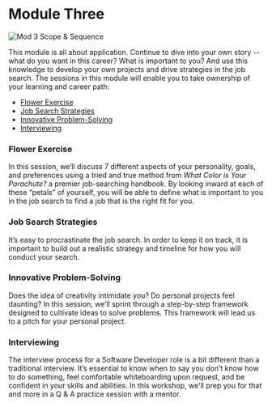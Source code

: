 # Module Three

![Mod 3 Scope & Sequence](https://github.com/turingschool/professional_skills/blob/master/images/Mod%203%20Scope%20%26%20Sequence.png)

This module is all about application. Continue to dive into your own story -- what do you want in this career? What is important to you? And use this knowledge to develop your own projects and drive strategies in the job search. The sessions in this module will enable you to take ownership of your learning and career path:

* [Flower Exercise](https://github.com/turingschool/professional_skills/blob/master/module_three/flower_exercise.md)
* [Job Search Strategies](https://github.com/turingschool/professional_skills/blob/master/module_three/job_search_strategies.md)
* [Innovative Problem-Solving](https://github.com/turingschool/professional_skills/blob/master/module_three/innovative_problem-solving.md)
* [Interviewing]()

### Flower Exercise
In this session, we’ll discuss 7 different aspects of your personality, goals, and preferences using a tried and true method from *What Color is Your Parachute?* a premier job-searching handbook. By looking inward at each of these “petals” of yourself, you will be able to define what is important to you in the job search to find a job that is the right fit for you. 

### Job Search Strategies
It’s easy to procrastinate the job search. In order to keep it on track, it is important to build out a realistic strategy and timeline for how you will conduct your search. 

### Innovative Problem-Solving
Does the idea of creativity intimidate you? Do personal projects feel daunting? In this session, we’ll sprint through a step-by-step framework designed to cultivate ideas to solve problems. This framework will lead us to a pitch for your personal project. 

### Interviewing
The interview process for a Software Developer role is a bit different than a traditional interview. It’s essential to know when to say you don’t know how to do something, feel comfortable whiteboarding upon request, and be confident in your skills and abilities. In this workshop, we'll prep you for that and more in a Q & A practice session with a mentor. 
